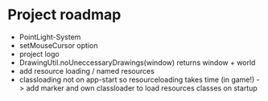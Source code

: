 # Project roadmap
- PointLight-System
- setMouseCursor option
- project logo
- DrawingUtil.noUneccessaryDrawings(window) returns window + world
- add resource loading / named resources
- classloading not on app-start so resourceloading takes time (in game!) -> add marker and own classloader to load resources classes on startup